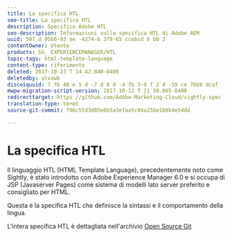 ```yaml
---
title: La specifica HTL
seo-title: La specifica HTL
description: Specifica Adobe HTL
seo-description: Informazioni sulla specifica HTL di Adobe AEM
uuid: 507 d 9566-93 ae -4274-b 379-65 ccebcd 6 bb 2
contentOwner: Utente
products: SG_ EXPERIENCEMANAGER/HTL
topic-tags: html-template-language
content-type: riferimento
deleted: 2017-10-23 T 14 42.840-0400
deletedby: alvawb
discoiquuid: 7 fb 48 e 5 d -7 d 8 d -4 fb 3-9 f 2 d -59 ce 7669 dcaf
mwpw-migration-script-version: 2017-10-12 T 21 58.665-0400
redirecttarget: https //github.com/Adobe-Marketing-Cloud/sightly-spec
translation-type: tm+mt
source-git-commit: 796c55d3d85e6b5a3efaa5c04a25be1b0b4e54dd

---
```



# La specifica HTL

Il linguaggio HTL (HTML Template Language), precedentemente noto come Sightly, è stato introdotto con Adobe Experience Manager 6.0 e si occupa di JSP (Javaserver Pages) come sistema di modelli lato server preferito e consigliato per HTML.

Questa è la specifica HTL che definisce la sintassi e il comportamento della lingua.

L'intera specifica HTL è dettagliata nell'archivio [Open Source Git](https://github.com/adobe/htl-spec)

